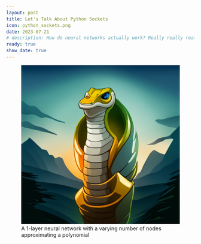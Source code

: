 ```yaml
---
layout: post
title: Let's Talk About Python Sockets
icon: python_sockets.png
date: 2023-07-21
# description: How do neural networks actually work? Really really really really long desciption
ready: true
show_date: true
---
```


<figure>
    <img class="blog-img" src="/assets/images/blog/python_sockets.png" alt="python sockets">
    <figcaption class="text-center">A 1-layer neural network with a varying number of nodes approximating a polynomial</figcaption>
</figure>
